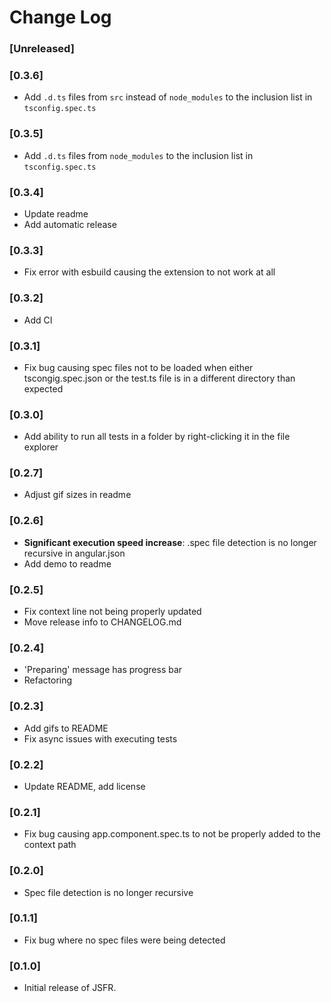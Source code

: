 # Change Log

### [Unreleased]

### [0.3.6]
- Add `.d.ts` files from `src` instead of `node_modules` to the inclusion list in `tsconfig.spec.ts`
### [0.3.5]
- Add `.d.ts` files from `node_modules` to the inclusion list in `tsconfig.spec.ts`
### [0.3.4]
- Update readme
- Add automatic release
### [0.3.3]
- Fix error with esbuild causing the extension to not work at all
### [0.3.2]
- Add CI
### [0.3.1]
- Fix bug causing spec files not to be loaded when either tscongig.spec.json or the test.ts file is in a different directory than expected
### [0.3.0]
- Add ability to run all tests in a folder by right-clicking it in the file explorer
### [0.2.7]
- Adjust gif sizes in readme
### [0.2.6]
- **Significant execution speed increase**: .spec file detection is no longer recursive in angular.json
- Add demo to readme
### [0.2.5]
- Fix context line not being properly updated
- Move release info to CHANGELOG.md
### [0.2.4]
- 'Preparing' message has progress bar
- Refactoring
### [0.2.3]
- Add gifs to README
- Fix async issues with executing tests
### [0.2.2]
- Update README, add license
### [0.2.1]
- Fix bug causing app.component.spec.ts to not be properly added to the context path
### [0.2.0]
- Spec file detection is no longer recursive
### [0.1.1]
- Fix bug where no spec files were being detected
### [0.1.0]
- Initial release of JSFR.
